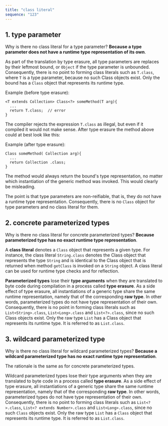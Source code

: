 ```yaml
---
title: "class literal"
sequence: "123"
---
```


## 1. type parameter

Why is there no class literal for a type parameter? **Because a type parameter does not have a runtime type representation of its own**.

As part of the translation by type erasure, all type parameters are replaces by their leftmost bound, or `Object` if the type parameter is unbounded.  Consequently, there is no point to forming class literals such as `T.class`, where `T` is a type parameter, because no such Class objects exist. Only the bound has a `Class` object that represents its runtime type.

Example (before type erasure):

```text
<T extends Collection> Class<?> someMethod(T arg){
  ...
  return T.class;  // error
}
```

The compiler rejects the expression `T.class` as illegal, but even if it compiled it would not make sense. After type erasure the method above could at best look like this:

Example (after type erasure):

```text
Class someMethod( Collection arg){
  ...
  return Collection .class;
}
```

The method would always return the bound's type representation, no matter which instantiation of the generic method was invoked. This would clearly be misleading.

The point is that type parameters are non-reifiable, that is, they do not have a runtime type representation. Consequently, there is no `Class` object for type parameters and no class literal for them.

## 2. concrete parameterized types

Why is there no class literal for concrete parameterized types? **Because parameterized type has no exact runtime type representation**.

A **class literal** denotes a `Class` object that represents a given type. For instance, the class literal `String.class` denotes the Class object that represents the type `String` and is identical to the Class object that is returned when method `getClass` is invoked on a `String` object. A class literal can be used for runtime type checks and for reflection.

**Parameterized types** lose their **type arguments** when they are translated to byte code during compilation in a process called **type erasure**. As a side effect of type erasure, all instantiations of a generic type share the same runtime representation, namely that of the corresponding **raw type**. In other words, parameterized types do not have type representation of their own. Consequently, there is no point in forming class literals such as `List<String>.class`, `List<Long>.class` and `List<?>.class`, since no such Class objects exist. Only the raw type `List` has a Class object that represents its runtime type. It is referred to as `List.class`.

## 3. wildcard parameterized type

Why is there no class literal for wildcard parameterized types? **Because a wildcard parameterized type has no exact runtime type representation**.

The rationale is the same as for concrete parameterized types.

Wildcard parameterized types lose their type arguments when they are translated to byte code in a process called **type erasure**. As a side effect of type erasure, all instantiations of a generic type share the same runtime representation, namely that of the corresponding **raw type**. In other words, parameterized types do not have type representation of their own. Consequently, there is no point to forming class literals such as `List<?>.class`, `List<? extends Number>.class` and `List<Long>.class`, since no such `Class` objects exist. Only the raw type `List` has a `Class` object that represents its runtime type. It is referred to as `List.class`.
